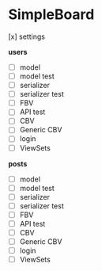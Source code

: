 # SimpleBoard

[x] settings

**users**

- [ ] model
- [ ] model test
- [ ] serializer
- [ ] serializer test
- [ ] FBV
- [ ] API test
- [ ] CBV
- [ ] Generic CBV
- [ ] login
- [ ] ViewSets

**posts**

- [ ] model
- [ ] model test
- [ ] serializer
- [ ] serializer test
- [ ] FBV
- [ ] API test
- [ ] CBV
- [ ] Generic CBV
- [ ] login
- [ ] ViewSets
